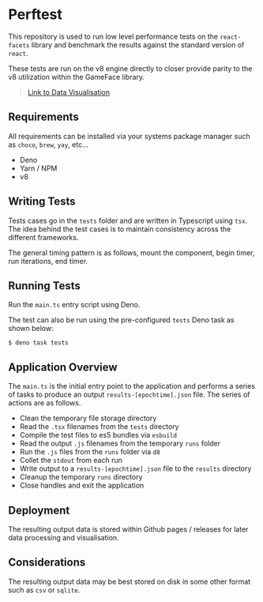 # Perftest

This repository is used to run low level performance tests on the `react-facets` library and benchmark the results against the standard version of `react`.

These tests are run on the v8 engine directly to closer provide parity to the v8 utilization within the GameFace library.

> [Link to Data Visualisation](https://starboard.gg/space-shell/perftest-nzsGlap)

## Requirements

All requirements can be installed via your systems package manager such as `choco`, `brew`, `yay`, etc...

- Deno
- Yarn / NPM
- v8

## Writing Tests

Tests cases go in the `tests` folder and are written in Typescript using `tsx`. The idea behind the test cases is to maintain consistency across the different frameworks.

The general timing pattern is as follows, mount the component, begin timer, run iterations, end timer.

## Running Tests

Run the `main.ts` entry script using Deno.

The test can also be run using the pre-configured `tests` Deno task as shown below:

```shell
$ deno task tests
```

## Application Overview

The `main.ts` is the initial entry point to the application and performs a series of tasks to produce an output `results-[epochtime].json` file. The series of actions are as follows.

- Clean the temporary file storage directory
- Read the `.tsx` filenames from the `tests` directory
- Compile the test files to es5 bundles via `esbuild`
- Read the output `.js` filenames from the temporary `runs` folder
- Run the `.js` files from the `runs` folder via `d8`
- Collet the `stdout` from each run
- Write output to a `results-[epochtime].json` file to the `results` directory
- Cleanup the temporary `runs` directory
- Close handles and exit the application

## Deployment

The resulting output data is stored within Github pages / releases for later data processing and visualisation.

## Considerations

The resulting output data may be best stored on disk in some other format such as `csv` or `sqlite`.
